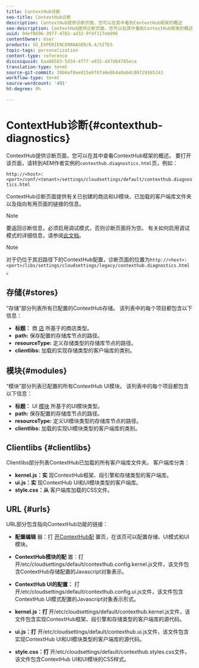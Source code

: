 ```yaml
---
title: ContextHub诊断
seo-title: ContextHub诊断
description: ContextHub提供诊断页面，您可以在其中看到ContextHub框架的概述
seo-description: ContextHub提供诊断页面，您可以在其中看到ContextHub框架的概述
uuid: 94ef0696-3977-4781-ad32-9f4f117eb096
contentOwner: User
products: SG_EXPERIENCEMANAGER/6.4/SITES
topic-tags: personalization
content-type: reference
discoiquuid: 6aa88583-5d34-4f77-a932-d47d84785eca
translation-type: tm+mt
source-git-commit: 39b6af8ee815e8f6fa6e0b4a0a6dc80f29165243
workflow-type: tm+mt
source-wordcount: '491'
ht-degree: 0%

---
```



# ContextHub诊断{#contexthub-diagnostics}

ContextHub提供诊断页面，您可以在其中查看ContextHub框架的概述。 要打开该页面，请转到AEM作者实例的`contexthub.diagnostics.html`页，例如：

`http://<host>:<port>/conf/<tenant>/settings/cloudsettings/default/contexthub.diagnostics.html`

ContextHub诊断页面提供有关已创建的商店和UI模块、已加载的客户端库文件夹以及指向有用页面的链接的信息。

>[!NOTE]
>
>要返回诊断信息，必须启用调试模式，否则诊断页面将为空。 有关如何启用调试模式的详细信息，请参阅[此文档](/help/sites-administering/contexthub-config.md#debugging-contexthub)。

>[!NOTE]
>
>对于仍位于其旧路径下的ContextHub配置，诊断页面的位置为`http://<host>:<port>/libs/settings/cloudsettings/legacy/contexthub.diagnostics.html`。

## 存储{#stores}

“存储”部分列表所有已配置的ContextHub存储。 该列表中的每个项目都包含以下信息：

* **标题：** 商 [店](/help/sites-developing/ch-samplestores.md) 所基于的商店类型。
* **path:** 保存配置的存储库节点的路径。
* **resourceType:** 定义存储类型的存储库节点的路径。
* **clientlibs:** 加载的实现存储类型的客户端库的类别。

## 模块{#modules}

“模块”部分列表已配置的所有ContextHub UI模块。 该列表中的每个项目都包含以下信息：

* **标题：** UI [模块](/help/sites-developing/ch-samplemodules.md) 所基于的UI模块类型。
* **path:** 保存配置的存储库节点的路径。
* **resourceType:** 定义UI模块类型的存储库节点的路径。
* **clientlibs:** 加载的实现UI模块类型的客户端库的类别。

## Clientlibs {#clientlibs}

Clientlibs部分列表ContextHub已加载的所有客户端库文件夹。 客户端库分类：

* **kernel.js：实** 现ContextHub框架、段引擎和存储类型的客户端库。
* **ui.js：实** 现ContextHub UI和UI模块类型的客户端库。
* **style.css：从** 客户端库加载的CSS文件。

## URL {#urls}

URL部分包含指向ContextHub功能的链接：

* **配置编辑** 器：打 [开ContextHub配](/help/sites-administering/contexthub-config.md) 置页，在该页可以配置存储、UI模式和UI模块。

* **ContextHub模块的配** 置：打开/etc/cloudsettings/default/contexthub.config.kernel.js文件，该文件包含ContextHub存储配置的Javascript对象表示。
* **ContextHub UI的配置：** 打开/etc/cloudsettings/default/contexthub.config.ui.js文件，该文件包含ContextHub UI模式配置的Javascript对象表示形式。
* **kernel.js：打** 开/etc/cloudsettings/default/contexthub.kernel.js文件，该文件包含实现ContextHub框架、段引擎和存储类型的客户端库的源代码。
* **ui.js：打** 开/etc/cloudsettings/default/contexthub.ui.js文件，该文件包含实现ContextHub UI和UI模块类型的客户端库的源代码。
* **style.css：打** 开/etc/cloudsettings/default/contexthub.styles.css文件，该文件包含ContextHub UI和UI模块的CSS样式。
